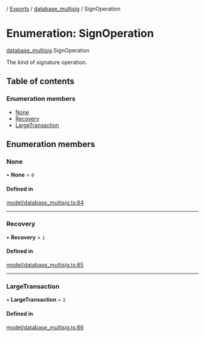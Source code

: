 [](../README.md) / [Exports](../modules.md) / [database\_multisig](../modules/database_multisig.md) / SignOperation

# Enumeration: SignOperation

[database_multisig](../modules/database_multisig.md).SignOperation

The kind of signature operation.

## Table of contents

### Enumeration members

- [None](database_multisig.SignOperation.md#none)
- [Recovery](database_multisig.SignOperation.md#recovery)
- [LargeTransaction](database_multisig.SignOperation.md#largetransaction)

## Enumeration members

### None

• **None** = `0`

#### Defined in

[model/database_multisig.ts:84](https://github.com/ieigen/eigen_service/blob/1208a86/src/model/database_multisig.ts#L84)

___

### Recovery

• **Recovery** = `1`

#### Defined in

[model/database_multisig.ts:85](https://github.com/ieigen/eigen_service/blob/1208a86/src/model/database_multisig.ts#L85)

___

### LargeTransaction

• **LargeTransaction** = `2`

#### Defined in

[model/database_multisig.ts:86](https://github.com/ieigen/eigen_service/blob/1208a86/src/model/database_multisig.ts#L86)
